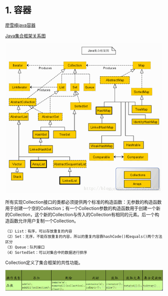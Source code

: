 # 1. 容器




[廖雪峰java容器](https://www.liaoxuefeng.com/wiki/1252599548343744/1255943629175808)




[Java集合框架关系图](https://blog.csdn.net/diweikang/article/details/88381601)


![watermark,type_ZmFuZ3poZW5naGVpdGk,shadow_10,text_aHR0cHM6Ly9ibG9nLmNzZG4ubmV0L2Rpd2Vpa2FuZw==,size_16,color_FFFFFF,t_70](_v_images/20210515233345419_29534.png)


所有实现Collection接口的类都必须提供两个标准的构造函数：无参数的构造函数用于创建一个空的Collection；有一个Collection参数的构造函数用于创建一个新的Collection，这个新的Collection与传入的Collection有相同的元素。后一个构造函数允许用户复制一个Collection。

    （1）List：有序，可以存放重复的内容
    （2）Set：无序，不能存放重复的内容，所以的重复内容靠hashCode()和equals()两个方法区分
    （3）Queue：队列接口
    （4）SortedSet：可以对集合中的数据进行排序

Collection定义了集合框架的共性功能。


![20190310183420862](_v_images/20210515233504093_25050.png)

































